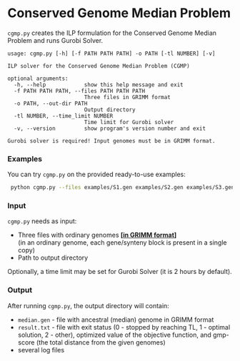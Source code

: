 # Conserved Genome Median Problem
`cgmp.py` creates the ILP formulation for the Conserved Genome Median Problem
and runs Gurobi Solver.  

```
usage: cgmp.py [-h] [-f PATH PATH PATH] -o PATH [-tl NUMBER] [-v]

ILP solver for the Conserved Genome Median Problem (CGMP)

optional arguments:
  -h, --help            show this help message and exit
  -f PATH PATH PATH, --files PATH PATH PATH
                        Three files in GRIMM format
  -o PATH, --out-dir PATH
                        Output directory
  -tl NUMBER, --time_limit NUMBER
                        Time limit for Gurobi solver
  -v, --version         show program's version number and exit

Gurobi solver is required! Input genomes must be in GRIMM format.
```

### Examples
You can try `cgmp.py` on the provided ready-to-use examples:

```bash
 python cgmp.py --files examples/S1.gen examples/S2.gen examples/S3.gen -o test/
```

### Input
`cgmp.py` needs as input:

- Three files with ordinary genomes **[[in GRIMM format](http://grimm.ucsd.edu/GRIMM/grimm_instr.html)]** <br />
 (in an ordinary genome, each gene/synteny block is present in a single copy) 
- Path to output directory

Optionally, a time limit may be set for Gurobi Solver (it is 2 hours by default). 

### Output
After running `cgmp.py`, the output directory will contain:
- `median.gen` - file with ancestral (median) genome in GRIMM format 
- `result.txt` - file with exit status (0 - stopped by reaching TL, 1 - optimal solution, 2 - other),
optimized value of the objective function, and gmp-score (the total distance from the given genomes)   
- several log files